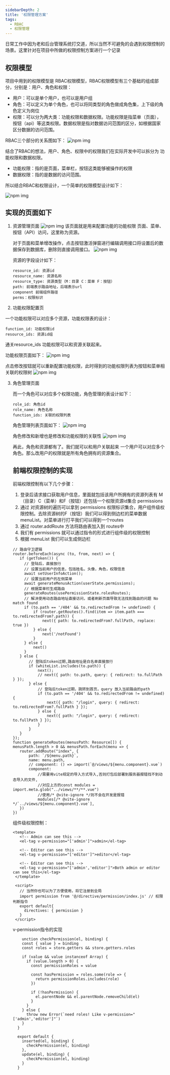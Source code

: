 ```yaml
---
sidebarDepth: 2
title: '权限管理方案'
tags: 
  - RBAC
  - 权限管理
---
```


日常工作中因为老和后台管理系统打交道，所以当然不可避免的会遇到权限控制的场景。这里针对在项目中所做的权限控制方案进行一个记录

## 权限模型
 项目中用到的权限模型是 RBAC权限模型，RBAC权限模型有三个基础的组成部分，分别是：用户、角色和权限：
 * 用户：可以是单个用户，也可以是用户组
 * 角色：可以定义为单个角色，也可以将同类型的角色做成角色集，上下级的角色定义为岗位
 * 权限：可以分为两大类：功能权限和数据权限。功能权限是指菜单（页面），按钮（api）等这类权限。数据权限是指对数据访问范围的区分，如根据国家区分数据的访问范围。

 RBAC三个部分的关系图如下：
 ![npm img](../../assets/note/permission01.jpg)

 结合了RBAC的想法，用户、角色、权限中的权限我们在实际开发中可以拆分为 功能权限和数据权限。

 * 功能权限：指的是页面，菜单栏，按钮这类能够被操作的权限
 * 数据权限：指的是数据的访问范围。

 所以结合RBAC和权限设计，一个简单的权限模型设计如下：

 ![npm img](../../assets/note/permission02.jpg)

## 实现的页面如下

1. 资源管理页面
    ![npm img](../../assets/note/perm03.jpg)
    该页面就是用来配置功能的功能权限 页面、菜单、按钮（API）访问，这里称为资源。

    对于页面和菜单增改操作，点击按钮激活弹窗进行编辑调用接口将设置后的数据保存到数据库，删除则直接调用接口。
    ![npm img](../../assets/note/perm04.jpg)

    资源的字段设计如下：
    ```
    resource_id: 资源id
    resource_name: 资源名称
    resource_type: 资源类型（M：目录 C：菜单 F：按钮）
    path: 前端表示路由地址，后端表示url
    component 前端组件路径
    perms：权限标识
    ```

2. 功能权限配置页
   
  一个功能权限可以对应多个资源，功能权限表的设计：
  ```
  function_id: 功能权限id
  resource_ids: 资源id组
  ```
  通关resource_ids 功能权限可以和资源关联起来。

  功能权限页面如下：
  ![npm img](../../assets/note/perm05.jpg)

  点击修改按钮就可以重新配置功能权限，此时得到的功能权限列表为按钮和菜单相关联的权限树
  ![npm img](../../assets/note/perm06.jpg)

3. 角色管理页面

   而一个角色可以对应多个权限功能，角色管理的表设计如下：
   ```
   role_id: 角色id
   role_name: 角色名称
   function_ids: 关联的权限列表
   ```

   角色管理列表页面如下：
   ![npm img](../../assets/note/perm07.jpg)

   角色修改和新增也是修改和功能权限的关联性
   ![npm img](../../assets/note/perm07.jpg)

   再此，角色和资源都有了。我们就可以和用户关联起来 一个用户可以对应多个角色。那么改用户的权限就是所有角色拥有的资源集合。

   ## 前端权限控制的实现

   前端权限控制有以下几个步骤：
     1. 登录后请求接口获取用户信息，里面就包括该用户所拥有的资源列表有 M（目录）C（菜单）和F（按钮）还包括一个权限资源id集合 permissions
     2. 通过 对资源树的遍历可以拿到 permissions 权限标识集合，用户组件级权限控制。去除资源树的F（按钮）我们可以得到侧边栏的菜单数据menuList。对菜单进行打平我们可以得到一个routes
     3. 通过 router.addRoute 方法将路由表加入到 routes中
     4. 我们有 permissions 就可以通过指令的形式进行组件级的权限控制
     5. 根据 menuList 我们可以生成侧边栏

     ```
     // 路由守卫逻辑
     router.beforeEach(async (to, from, next) => {
        if (getToken()) {
          // 登陆后，直接放行
          // 设置当前用户的信息，包括姓名，头像，角色，权限信息
          await setUserInfoAction();
          // 设置当前用户的左侧菜单
          await generateMenusAction(userState.permissions);
          // 根据菜单栏生成路由
          generateRoutes(usePermissionState.rolesRoutes);
          // 解决使用动态路由地址直接访问，或者刷新页面导致无法找到路由的问题 No match found
          if (to.path == '/404' && to.redirectedFrom != undefined) {
              if (router.getRoutes().find(item => item.path === to.redirectedFrom?.path)) {
                  next({ path: to.redirectedFrom?.fullPath, replace: true })
              } else {
                  next('/notFound')
              }
          } else {
              next()
          }
        } else {
            // 登陆后token过期,路由地址是白名单直接放行
            if (whiteList.includes(to.path)) {
                next();
                // next({ path: to.path, query: { redirect: to.fullPath } });
            } else {
                // 登陆后token过期，跳转到首页，query 放入当前路由的path
                if (to.path == '/404' && to.redirectedFrom != undefined) {
                    next({ path: "/login", query: { redirect: to.redirectedFrom?.fullPath } });
                } else {
                    next({ path: "/login", query: { redirect: to.fullPath } });
                }
            }
        }
    });
     function generateRoutes(menusPath: Resource[]) {
    menusPath.length > 0 && menusPath.forEach(menu => {
        router.addRoute("index", {
            path: `/${menu.path}`,
            name: menu.path,
            // component: () => import(`@/views/${menu.component}.vue`)
            component:
                //需要用vite规定的导入方式导入,否则打包后部署到服务器报错找不到动态导入的文件,
                //对应上方的const modules = import.meta.glob("../views/**/**.vue")
                //使用/* @vite-ignore */则不会在开发是报错
                modules[/* @vite-ignore */`../views/${menu.component}.vue`],
        })
    })
     ```

     组件级权限控制：
     ```
     <template>
        <!-- Admin can see this -->
        <el-tag v-permission="['admin']">admin</el-tag>

        <!-- Editor can see this -->
        <el-tag v-permission="['editor']">editor</el-tag>

        <!-- Editor can see this -->
        <el-tag v-permission="['admin','editor']">Both admin or editor can see this</el-tag>
      </template>

      <script>
        // 当然你也可以为了方便使用，将它注册到全局
        import permission from '@/directive/permission/index.js' // 权限判断指令
        export default{
          directives: { permission }
        }
      </script>
     ```

     v-permission指令的实现
     ```
         unction checkPermission(el, binding) {
         const { value } = binding
         const roles = store.getters && store.getters.roles

         if (value && value instanceof Array) {
           if (value.length > 0) {
             const permissionRoles = value

             const hasPermission = roles.some(role => {
               return permissionRoles.includes(role)
             })

             if (!hasPermission) {
               el.parentNode && el.parentNode.removeChild(el)
             }
           }
         } else {
           throw new Error(`need roles! Like v-permission="['admin','editor']"`)
         }
       }

       export default {
         inserted(el, binding) {
           checkPermission(el, binding)
         },
         update(el, binding) {
           checkPermission(el, binding)
         }
       }
     ```

   

   
   



